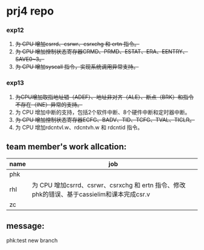 # prj4 repo

### exp12

1. ~~为 CPU 增加csrrd、csrwr、csrxchg 和 ertn 指令。~~
2. ~~为 CPU 增加控制状态寄存器CRMD、PRMD、ESTAT、ERA、EENTRY、SAVE0~3。~~
3. ~~为 CPU 增加syscall 指令，实现系统调用异常支持。~~

### exp13

1. ~~为CPU增加取指地址错（ADEF）、地址非对齐（ALE）、断点（BRK）和指令不存在（INE）异常的支持。~~
2. 为 CPU 增加中断的支持，包括2个软件中断、8个硬件中断和定时器中断。
3. ~~为 CPU 增加控制状态寄存器ECFG、BADV、TID、TCFG、TVAL、TICLR。~~
4. 为 CPU 增加rdcntvl.w、rdcntvh.w 和 rdcntid 指令。

## team member's work allcation:

| name | job |
| ---- | --- |
| phk  |  |
| rhl  |为 CPU 增加csrrd、csrwr、csrxchg 和 ertn 指令、修改phk的错误、基于cassielim和课本完成csr.v|
| zc   |  |

## message:
phk:test new branch
